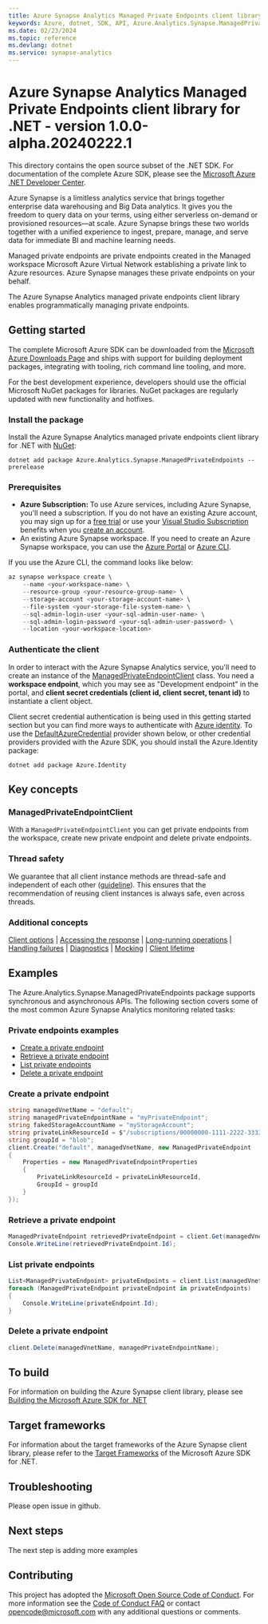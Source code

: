 ```yaml
---
title: Azure Synapse Analytics Managed Private Endpoints client library for .NET
keywords: Azure, dotnet, SDK, API, Azure.Analytics.Synapse.ManagedPrivateEndpoints, synapse-analytics
ms.date: 02/23/2024
ms.topic: reference
ms.devlang: dotnet
ms.service: synapse-analytics
---
```

# Azure Synapse Analytics Managed Private Endpoints client library for .NET - version 1.0.0-alpha.20240222.1 


This directory contains the open source subset of the .NET SDK. For documentation of the complete Azure SDK, please see the [Microsoft Azure .NET Developer Center](https://azure.microsoft.com/develop/net/).

Azure Synapse is a limitless analytics service that brings together enterprise data warehousing and Big Data analytics. It gives you the freedom to query data on your terms, using either serverless on-demand or provisioned resources—at scale. Azure Synapse brings these two worlds together with a unified experience to ingest, prepare, manage, and serve data for immediate BI and machine learning needs.

Managed private endpoints are private endpoints created in the Managed workspace Microsoft Azure Virtual Network establishing a private link to Azure resources. Azure Synapse manages these private endpoints on your behalf.

The Azure Synapse Analytics managed private endpoints client library enables programmatically managing private endpoints.

## Getting started

The complete Microsoft Azure SDK can be downloaded from the [Microsoft Azure Downloads Page](https://azure.microsoft.com/downloads/?sdk=net) and ships with support for building deployment packages, integrating with tooling, rich command line tooling, and more.

For the best development experience, developers should use the official Microsoft NuGet packages for libraries. NuGet packages are regularly updated with new functionality and hotfixes.

### Install the package

Install the Azure Synapse Analytics managed private endpoints client library for .NET with [NuGet](https://www.nuget.org/packages/Azure.Analytics.Synapse.ManagedPrivateEndpoints/):

```dotnetcli
dotnet add package Azure.Analytics.Synapse.ManagedPrivateEndpoints --prerelease
```

### Prerequisites

- **Azure Subscription:** To use Azure services, including Azure Synapse, you'll need a subscription. If you do not have an existing Azure account, you may sign up for a [free trial](https://azure.microsoft.com/free/dotnet/) or use your [Visual Studio Subscription](https://visualstudio.microsoft.com/subscriptions/) benefits when you [create an account](https://azure.microsoft.com/account).
- An existing Azure Synapse workspace. If you need to create an Azure Synapse workspace, you can use the [Azure Portal](https://portal.azure.com/) or [Azure CLI](/cli/azure).

If you use the Azure CLI, the command looks like below:

```PowerShell
az synapse workspace create \
    --name <your-workspace-name> \
    --resource-group <your-resource-group-name> \
    --storage-account <your-storage-account-name> \
    --file-system <your-storage-file-system-name> \
    --sql-admin-login-user <your-sql-admin-user-name> \
    --sql-admin-login-password <your-sql-admin-user-password> \
    --location <your-workspace-location>
```

### Authenticate the client

In order to interact with the Azure Synapse Analytics service, you'll need to create an instance of the [ManagedPrivateEndpointClient](https://github.com/Azure/azure-sdk-for-net/blob/main/sdk/synapse/Azure.Analytics.Synapse.ManagedPrivateEndpoints/src/Generated/ManagedPrivateEndpointsClient.cs) class. You need a **workspace endpoint**, which you may see as "Development endpoint" in the portal,
and **client secret credentials (client id, client secret, tenant id)** to instantiate a client object.

Client secret credential authentication is being used in this getting started section but you can find more ways to authenticate with [Azure identity](https://github.com/Azure/azure-sdk-for-net/tree/main/sdk/identity/Azure.Identity). To use the [DefaultAzureCredential](https://github.com/Azure/azure-sdk-for-net/tree/main/sdk/identity/Azure.Identity#defaultazurecredential) provider shown below,
or other credential providers provided with the Azure SDK, you should install the Azure.Identity package:

```dotnetcli
dotnet add package Azure.Identity
```

## Key concepts

### ManagedPrivateEndpointClient

With a `ManagedPrivateEndpointClient` you can get private endpoints from the workspace, create new private endpoint and delete private endpoints.

### Thread safety

We guarantee that all client instance methods are thread-safe and independent of each other ([guideline](https://azure.github.io/azure-sdk/dotnet_introduction.html#dotnet-service-methods-thread-safety)). This ensures that the recommendation of reusing client instances is always safe, even across threads.

### Additional concepts

<!-- CLIENT COMMON BAR -->

[Client options](https://github.com/Azure/azure-sdk-for-net/blob/main/sdk/core/Azure.Core/README.md#configuring-service-clients-using-clientoptions) |
[Accessing the response](https://github.com/Azure/azure-sdk-for-net/blob/main/sdk/core/Azure.Core/README.md#accessing-http-response-details-using-responset) |
[Long-running operations](https://github.com/Azure/azure-sdk-for-net/blob/main/sdk/core/Azure.Core/README.md#consuming-long-running-operations-using-operationt) |
[Handling failures](https://github.com/Azure/azure-sdk-for-net/blob/main/sdk/core/Azure.Core/README.md#reporting-errors-requestfailedexception) |
[Diagnostics](https://github.com/Azure/azure-sdk-for-net/blob/main/sdk/core/Azure.Core/samples/Diagnostics.md) |
[Mocking](https://learn.microsoft.com/dotnet/azure/sdk/unit-testing-mocking) |
[Client lifetime](https://devblogs.microsoft.com/azure-sdk/lifetime-management-and-thread-safety-guarantees-of-azure-sdk-net-clients/)

<!-- CLIENT COMMON BAR -->

## Examples

The Azure.Analytics.Synapse.ManagedPrivateEndpoints package supports synchronous and asynchronous APIs. The following section covers some of the most common Azure Synapse Analytics monitoring related tasks:

### Private endpoints examples

- [Create a private endpoint](#create-a-private-endpoint)
- [Retrieve a private endpoint](#retrieve-a-private-endpoint)
- [List private endpoints](#list-private-endpoints)
- [Delete a private endpoint](#delete-a-private-endpoint)

### Create a private endpoint

```C# Snippet:CreateManagedPrivateEndpoint
string managedVnetName = "default";
string managedPrivateEndpointName = "myPrivateEndpoint";
string fakedStorageAccountName = "myStorageAccount";
string privateLinkResourceId = $"/subscriptions/00000000-1111-2222-3333-444444444444/resourceGroups/myResourceGroup/providers/Microsoft.Storage/accounts/{fakedStorageAccountName}";
string groupId = "blob";
client.Create("default", managedVnetName, new ManagedPrivateEndpoint
{
    Properties = new ManagedPrivateEndpointProperties
    {
        PrivateLinkResourceId = privateLinkResourceId,
        GroupId = groupId
    }
});
```

### Retrieve a private endpoint

```C# Snippet:RetrieveManagedPrivateEndpoint
ManagedPrivateEndpoint retrievedPrivateEndpoint = client.Get(managedVnetName, managedPrivateEndpointName);
Console.WriteLine(retrievedPrivateEndpoint.Id);
```

### List private endpoints

```C# Snippet:ListManagedPrivateEndpoints
List<ManagedPrivateEndpoint> privateEndpoints = client.List(managedVnetName).ToList();
foreach (ManagedPrivateEndpoint privateEndpoint in privateEndpoints)
{
    Console.WriteLine(privateEndpoint.Id);
}
```

### Delete a private endpoint

```C# Snippet:DeleteManagedPrivateEndpoint
client.Delete(managedVnetName, managedPrivateEndpointName);
```

## To build

For information on building the Azure Synapse client library, please see [Building the Microsoft Azure SDK for .NET](https://github.com/azure/azure-sdk-for-net#to-build)

## Target frameworks

For information about the target frameworks of the Azure Synapse client library, please refer to the [Target Frameworks](https://github.com/azure/azure-sdk-for-net#target-frameworks) of the Microsoft Azure SDK for .NET.

## Troubleshooting

Please open issue in github.

## Next steps

The next step is adding more examples

## Contributing

This project has adopted the [Microsoft Open Source Code of Conduct](https://opensource.microsoft.com/codeofconduct/). For more information see the [Code of Conduct FAQ](https://opensource.microsoft.com/codeofconduct/faq/) or contact [opencode@microsoft.com](mailto:opencode@microsoft.com) with any additional questions or comments.

